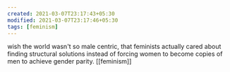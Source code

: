 ```yaml
---
created: 2021-03-07T23:17:43+05:30
modified: 2021-03-07T23:17:46+05:30
tags: [feminism]
---
```


wish the world wasn't so male centric, that feminists actually cared about finding structural solutions instead of forcing women to become copies of men to achieve gender parity.
[[feminism]]
